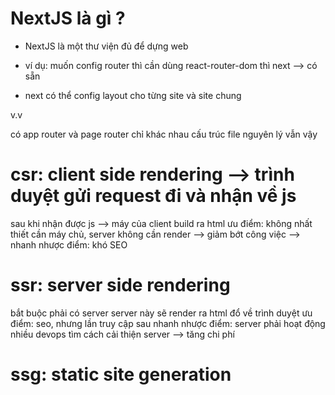 # NextJS là gì ?

- NextJS là một thư viện đủ để dựng web
- ví dụ: muốn config router thì cần dùng react-router-dom thì next --> có sẵn

- next có thể config layout cho từng site và site chung

v.v

có app router và page router
chỉ khác nhau cấu trúc file nguyên lý vẫn vậy

# csr: client side rendering --> trình duyệt gửi request đi và nhận về js

sau khi nhận được js --> máy của client build ra html
ưu điểm: không nhất thiết cần máy chủ, server không cần render --> giảm bớt công việc --> nhanh
nhược điểm: khó SEO

# ssr: server side rendering

bắt buộc phải có server
server này sẽ render ra html đổ về trình duyệt
ưu điểm: seo, nhưng lần truy cập sau nhanh
nhược điểm:
server phải hoạt động nhiều
devops tìm cách cải thiện server
--> tăng chi phí

# ssg: static site generation
